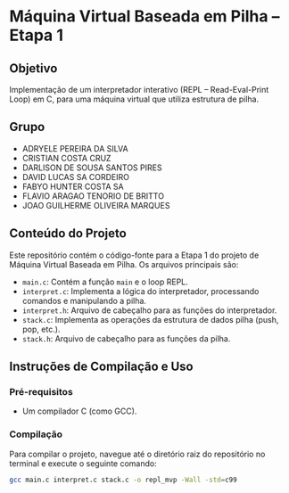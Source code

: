 # Máquina Virtual Baseada em Pilha – Etapa 1

## Objetivo
Implementação de um interpretador interativo (REPL – Read-Eval-Print Loop) em C, para uma máquina virtual que utiliza estrutura de pilha.

## Grupo
* ADRYELE PEREIRA DA SILVA
* CRISTIAN COSTA CRUZ
* DARLISON DE SOUSA SANTOS PIRES
* DAVID LUCAS SA CORDEIRO
* FABYO HUNTER COSTA SA
* FLAVIO ARAGAO TENORIO DE BRITTO
* JOAO GUILHERME OLIVEIRA MARQUES

## Conteúdo do Projeto
Este repositório contém o código-fonte para a Etapa 1 do projeto de Máquina Virtual Baseada em Pilha. Os arquivos principais são:
* `main.c`: Contém a função `main` e o loop REPL.
* `interpret.c`: Implementa a lógica do interpretador, processando comandos e manipulando a pilha.
* `interpret.h`: Arquivo de cabeçalho para as funções do interpretador.
* `stack.c`: Implementa as operações da estrutura de dados pilha (push, pop, etc.).
* `stack.h`: Arquivo de cabeçalho para as funções da pilha.

## Instruções de Compilação e Uso

### Pré-requisitos
* Um compilador C (como GCC).

### Compilação
Para compilar o projeto, navegue até o diretório raiz do repositório no terminal e execute o seguinte comando:

```bash
gcc main.c interpret.c stack.c -o repl_mvp -Wall -std=c99
